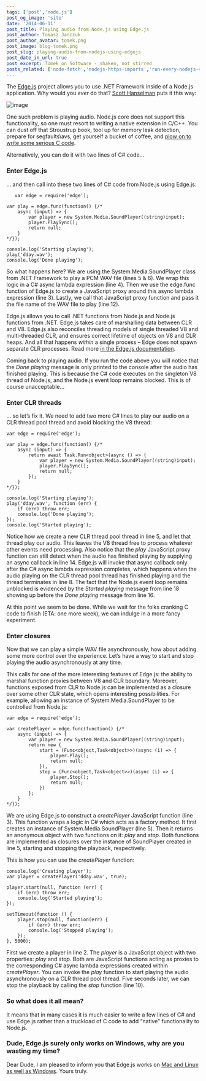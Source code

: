 ```yaml
---
tags: ['post','node.js']
post_og_image: 'site'
date: '2014-06-11'  
post_title: Playing audio from Node.js using Edge.js
post_author: Tomasz Janczuk
post_author_avatar: tomek.png
post_image: blog-tomek.png
post_slug: playing-audio-from-nodejs-using-edgejs
post_date_in_url: true
post_excerpt: Tomek on Software - shaken, not stirred
posts_related: ['node-fetch','nodejs-https-imports','run-every-nodejs-version-in-lambda']
---
```





The [Edge.js](http://tjanczuk.github.io/edge) project allows you to use .NET Framework inside of a Node.js application. Why would you *ever* do that? [Scott Hanselman](https://twitter.com/shanselman/status/461532471037677568) puts it this way:  

 ![image](http://lh4.ggpht.com/-aoOIwmnj2Wg/U5jyWA1XAFI/AAAAAAAAD-I/DUnChudhIFE/image_thumb%25255B4%25255D.png?imgmax=800)   

One such problem is playing audio. Node.js core does not support this functionality, so one must resort to writing a native extension in C/C++. You can dust off that Stroustrup book, tool up for memory leak detection, prepare for segfaults\avs, get yourself a bucket of coffee, and [plow on to write some serious C code](https://github.com/TooTallNate/node-speaker/tree/master/deps/mpg123/src).  

Alternatively, you can do it with two lines of C# code…    

### Enter Edge.js  

… and then call into these two lines of C# code from Node.js using Edge.js: 
 

```
   var edge = require('edge');

var play = edge.func(function() {/*
    async (input) => {
        var player = new System.Media.SoundPlayer((string)input);
        player.PlaySync();
        return null;
    }
*/});

console.log('Starting playing');
play('dday.wav');
console.log('Done playing');

```


So what happens here? We are using the System.Media.SoundPlayer class from .NET Framework to play a PCM WAV file (lines 5 & 6). We wrap this logic in a C# async lambda expression (line 4). Then we use the edge.func function of Edge.js to create a JavaScript proxy around this async lambda expression (line 3). Lastly, we call that JavaScript proxy function and pass it the file name of the WAV file to play (line 12). 

Edge.js allows you to call .NET functions from Node.js and Node.js functions from .NET. Edge.js takes care of marshalling data between CLR and V8. Edge.js also reconciles threading models of single threaded V8 and multi-threaded CLR, and ensures correct lifetime of objects on V8 and CLR heaps. And all that happens *within* a single process – Edge does not spawn separate CLR processes. Read more [in the Edge.js documentation](https://github.com/tjanczuk/edge).

Coming back to playing audio. If you run the code above you will notice that the *Done playing* message is only printed to the console after the audio has finished playing. This is because the C# code executes on the singleton V8 thread of Node.js, and the Node.js event loop remains blocked. This is of course unacceptable…

### Enter CLR threads

… so let’s fix it. We need to add two more C# lines to play our audio on a CLR thread pool thread and avoid blocking the V8 thread:

```
var edge = require('edge');

var play = edge.func(function() {/*
    async (input) => {
        return await Task.Run<object>(async () => {
            var player = new System.Media.SoundPlayer((string)input);
            player.PlaySync();
            return null;
        });
    }
*/});

console.log('Starting playing');
play('dday.wav', function (err) {
    if (err) throw err;
    console.log('Done playing');
});
console.log('Started playing');

```


Notice how we create a new CLR thread pool thread in line 5, and let that thread play our audio. This leaves the V8 thread free to process whatever other events need processing. Also notice that the *play* JavaScript proxy function can still detect when the audio has finished playing by supplying an async callback in line 14. Edge.js will invoke that async callback only after the C# async lambda expression completes, which happens when the audio playing on the CLR thread pool thread has finished playing and the thread terminates in line 8. The fact that the Node.js event loop remains unblocked is evidenced by the *Started playing* message from line 18 showing up before the *Done playing* message from line 16.



At this point we seem to be done. While we wait for the folks cranking C code to finish (ETA: one more week), we can indulge in a more fancy experiment.

### Enter closures

Now that we can play a simple WAV file asynchronously, how about adding some more control over the experience. Let’s have a way to start and stop playing the audio asynchronously at any time. 

This calls for one of the more interesting features of Edge.js: the ability to marshal function proxies between V8 and CLR boundary. Moreover, functions exposed from CLR to Node.js can be implemented as a closure over some other CLR state, which opens interesting possibilities. For example, allowing an instance of System.Media.SoundPlayer to be controlled from Node.js:

```
var edge = require('edge');

var createPlayer = edge.func(function() {/*
    async (input) => {
        var player = new System.Media.SoundPlayer((string)input);
        return new {
            start = (Func<object,Task<object>>)(async (i) => {
                player.Play();
                return null;
            }),
            stop = (Func<object,Task<object>>)(async (i) => {
                player.Stop();
                return null;
            })
        };
    }
*/});

```


We are using Edge.js to construct a *createPlayer* JavaScript function (line 3). This function wraps a logic in C# which acts as a factory method. It first creates an instance of System.Media.SoundPlayer (line 5). Then it returns an anonymous object with two functions on it: *play* and *stop.* Both functions are implemented as closures over the instance of SoundPlayer created in line 5, starting and stopping the playback, respectively. 

This is how you can use the *createPlayer* function:

```
console.log('Creating player');
var player = createPlayer('dday.wav', true);

player.start(null, function (err) {
    if (err) throw err;
    console.log('Started playing');
});

setTimeout(function () {
    player.stop(null, function(err) {
        if (err) throw err;
        console.log('Stopped playing');
    });
}, 5000);

```




First we create a player in line 2. The *player* is a JavaScript object with two properties: *play* and *stop*. Both are JavaScript functions acting as proxies to the corresponding C# async lambda expressions created within *createPlayer*. You can invoke the *play* function to start playing the audio asynchronously on a CLR thread pool thread. Five seconds later, we can stop the playback by calling the *stop* function (line 10). 

### So what does it all mean?

It means that in many cases it is much easier to write a few lines of C# and use Edge.js rather than a truckload of C code to add “native” functionality to Node.js. 

### Dude, Edge.js surely only works on Windows, why are you wasting my time?

Dear Dude, I am pleased to inform you that Edge.js works on [Mac and Linux as well as Windows](https://github.com/tjanczuk/edge#before-you-dive-in). Yours truly.   
